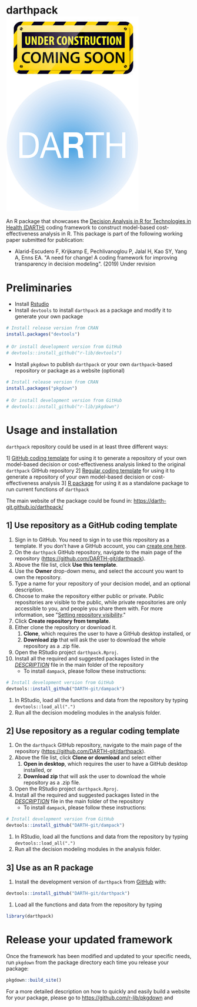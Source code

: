 
<!-- README.md is generated from README.Rmd. Please edit that file -->
darthpack <img src="docs/figs/under_const.jpeg" align="center" alt="" width="360" />
<img src="docs/figs/darth-logo-small.png" align="center" alt="" width="360" />
====================================================================================

An R package that showcases the [Decision Analysis in R for Technologies in Health (DARTH)](https://darthworkgroup.com) coding framework to construct model-based cost-effectiveness analysis in R. This package is part of the following working paper submitted for publication:

-   Alarid-Escudero F, Krijkamp E, Pechlivanoglou P, Jalal H, Kao SY, Yang A, Enns EA. "A need for change! A coding framework for improving transparency in decision modeling". (2019) Under revision

Preliminaries
=============

-   Install [Rstudio](https://www.rstudio.com/products/rstudio/download/)
-   Install `devtools` to install `darthpack` as a package and modify it to generate your own package

``` r
# Install release version from CRAN
install.packages("devtools")

# Or install development version from GitHub
# devtools::install_github("r-lib/devtools")
```

-   Install `pkgdown` to publish `darthpack` or your own `darthpack`-based repository or package as a website (optional)

``` r
# Install release version from CRAN
install.packages("pkgdown")

# Or install development version from GitHub
# devtools::install_github("r-lib/pkgdown")
```

Usage and installation
======================

`darthpack` repository could be used in at least three different ways:

1]  [GitHub coding template](#use-repository-as-a-github-coding-template) for using it to generate a repository of your own model-based decision or cost-effectiveness analysis linked to the original `darthpack` GitHub repository
2]  [Regular coding template](#use-repository-as-a-regular-coding-template) for using it to generate a repository of your own model-based decision or cost-effectiveness analysis
3]  [R package](#use-as-an-r-package) for using it as a standalone package to run current functions of `darthpack`

The main website of the package could be found in: <https://darth-git.github.io/darthpack/>

1] Use repository as a GitHub coding template
------------------------------------------

1.  Sign in to GitHub. You need to sign in to use this repository as a template. If you don’t have a GitHub account, you can [create one here](https://github.com/join).
2.  On the `darthpack` GitHub repository, navigate to the main page of the repository (<https://github.com/DARTH-git/darthpack>).
3.  Above the file list, click **Use this template**.
4.  Use the **Owner** drop-down menu, and select the account you want to own the repository.
5.  Type a name for your repository of your decision model, and an optional description.
6.  Choose to make the repository either public or private. Public repositories are visible to the public, while private repositories are only accessible to you, and people you share them with. For more information, see "[Setting repository visibility](https://help.github.com/en/articles/setting-repository-visibility)."
7.  Click **Create repository from template**.
8.  Either clone the repository or download it.
    1.  **Clone**, which requires the user to have a GitHub desktop installed, or
    2.  **Download zip** that will ask the user to download the whole repository as a .zip file.
9.  Open the RStudio project `darthpack.Rproj`.
10. Install all the required and suggested packages listed in the [*DESCRIPTION*](https://github.com/DARTH-git/darthpack/blob/master/DESCRIPTION) file in the main folder of the repository
    -   To install `dampack`, please follow these instructions:

``` r
# Install development version from GitHub
devtools::install_github("DARTH-git/dampack")
```

1.  In RStudio, load all the functions and data from the repository by typing `devtools::load_all(".")`
2.  Run all the decision modeling modules in the analysis folder.

2] Use repository as a regular coding template
-------------------------------------------

1.  On the `darthpack` GitHub repository, navigate to the main page of the repository (<https://github.com/DARTH-git/darthpack>).
2.  Above the file list, click **Clone or download** and select either
    1.  **Open in desktop**, which requires the user to have a GitHub desktop installed, or
    2.  **Download zip** that will ask the user to download the whole repository as a .zip file.
3.  Open the RStudio project `darthpack.Rproj`.
4.  Install all the required and suggested packages listed in the [*DESCRIPTION*](https://github.com/DARTH-git/darthpack/blob/master/DESCRIPTION) file in the main folder of the repository
    -   To install `dampack`, please follow these instructions:

``` r
# Install development version from GitHub
devtools::install_github("DARTH-git/dampack")
```

1.  In RStudio, load all the functions and data from the repository by typing `devtools::load_all(".")`
2.  Run all the decision modeling modules in the analysis folder.

3] Use as an R package
-------------------

1.  Install the development version of `darthpack` from [GitHub](https://github.com) with:

``` r
devtools::install_github("DARTH-git/darthpack")
```

1.  Load all the functions and data from the repository by typing

``` r
library(darthpack)
```

Release your updated framework
==============================

Once the framework has been modified and updated to your specific needs, run `pkgdown` from the package directory each time you release your package:

``` r
pkgdown::build_site()
```

For a more detailed description on how to quickly and easily build a website for your package, please go to <https://github.com/r-lib/pkgdown> and
